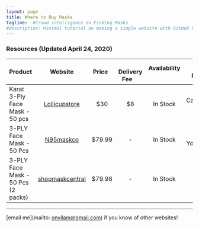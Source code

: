 ```yaml
---
layout: page
title: Where to Buy Masks
tagline:  #Crowd intelligence on Finding Masks
#description: Minimal tutorial on making a simple website with GitHub Pages
---
```


### Resources (Updated April 24, 2020)


| Product  |   &nbsp; &nbsp;   Website   &nbsp; &nbsp;  | &nbsp; &nbsp; Price &nbsp; &nbsp; | &nbsp; &nbsp; Delivery Fee &nbsp; &nbsp; | Availability &nbsp;| Ship From &nbsp;| 
|-------------------|:-------------------:|:-------:|:-------------:| :------------:| :-------------:|
| Karat 3-Ply Face Mask - 50 pcs | [Lollicupstore](https://lollicupstore.com/karat-face-mask-with-elastic-ear-loop-50-pcs.html)  |    $30 | $8  | In Stock | California, USA |
| 3-PLY Face Mask - 50 Pcs | [N95maskco](https://n95maskco.com/collections/most-popular-products/products/3-ply-face-mask-50-pack) | $79.99 |  -  | In Stock | New York, USA |
| 3-PLY Face Mask - 50 Pcs (2 packs) | [shopmaskcentral](https://shopmaskcentral.com/products/disposable-face-mask-2-packs-of-50-0-7-ct)| $79.98 |  -  | In Stock |  USA |


---

[email me](mailto: onyilam@gmail.com) if you know of other websites!